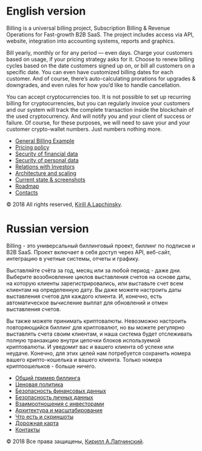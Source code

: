 # English version

Billing is a universal billing project, Subscription Billing & Revenue Operations
for Fast-growth B2B SaaS. The project includes access via API, website, integration into accounting systems, reports and graphics.

Bill yearly, monthly or for any period — even days. Charge your customers based on usage, if your pricing strategy asks for it. Choose to renew billing cycles based on the date customers signed up on, or bill all customers on a specific date. You can even have customized billing dates for each customer. And of course, there’s auto-calculating prorations for upgrades & downgrades, and even rules for how you’d like to handle cancellation.

You can accept cryptocurrencies too. It is not possible to set up recurring billing for cryptocurrencies, but you can regularly invoice your customers and our system will track the complete transaction inside the blockchain of the used cryptocurrency. And will notify you and your client of success or failure. Of course, for these purposes, we will need to save your and your customer crypto-wallet numbers. Just numbers nothing more.


* [General Billing Example](docs/eng/billing-common-example.md)
* [Pricing policy](docs/eng/pricing.md)
* [Security of financial data](docs/eng/financial-security.md)
* [Security of personal data](docs/eng/personal-security.md)
* [Relations with Investors](docs/eng/investors.md)
* [Architecture and scaling](docs/eng/architecture.md)
* [Current state & screenshots](docs/eng/current-state.md)
* [Roadmap](docs/eng/roadmap.md)
* [Contacts](docs/eng/contacts.md)

© 2018 All rights reserved, [Kirill A.Lapchinsky](https://github.com/rumatakira). 

# Russian version

Billing - это универсальный биллинговый проект, биллинг по подписке и B2B SaaS. Проект включает в себя доступ через API, веб-сайт, интеграцию в учетные системы, отчеты и графику.

Выставляйте счёта за год, месяц или за любой период - даже дни. Выберите возобновление циклов выставления счетов на основе даты, на которую клиенты зарегистрировались, или выставьте счет всем клиентам на определенную дату. Вы даже можете настроить даты выставления счетов для каждого клиента. И, конечно, есть автоматическое вычисление выплат для обновлений и отмен выставления счетов.

Вы также можете принимать криптовалюты. Невозможно настроить повторяющийся биллинг для криптовалют, но вы можете регулярно выставлять счета своим клиентам, и наша система будет отслеживать полную транзакцию внутри цепочки блоков используемой криптовалюты. И уведомит вас и вашего клиента об успехе или неудаче. Конечно, для этих целей нам потребуется сохранить номера вашего крипто-кошелька и вашего клиента. Только номера криптоошельков -  больше ничего.

* [Общий пример биллинга](docs/rus/billing-common-example.md)
* [Ценовая политика](docs/rus/pricing.md)
* [Безопасность финансовых данных](docs/rus/financial-security.md)
* [Безопасность личных данных](docs/rus/personal-security.md)
* [Взаимоотношения с инвесторами](docs/rus/investors.md)
* [Архитектура и масштабирование](docs/rus/architecture.md)
* [Что есть и скриншоты](docs/rus/current-state.md)
* [Дорожная карта](docs/rus/roadmap.md)
* [Контакты](docs/rus/contacts.md)

© 2018 Все права защищены, [Кирилл А.Лапчинский](https://github.com/rumatakira). 